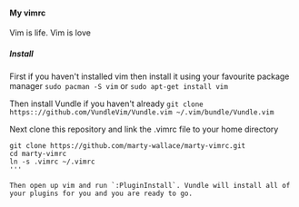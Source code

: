 #### My vimrc

Vim is life. Vim is love


##### Install 

First if you haven't installed vim then install it using your favourite package manager `sudo pacman -S vim` or `sudo apt-get install vim`


Then install Vundle if you haven't already 
`git clone https:://github.com/VundleVim/Vundle.vim ~/.vim/bundle/Vundle.vim`

Next clone this repository and link the .vimrc file to your home directory
```
git clone https://github.com/marty-wallace/marty-vimrc.git
cd marty-vimrc 
ln -s .vimrc ~/.vimrc
'''

Then open up vim and run `:PluginInstall`. Vundle will install all of your plugins for you and you are ready to go. 

